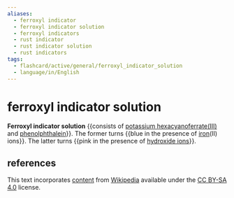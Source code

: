 ```yaml
---
aliases:
  - ferroxyl indicator
  - ferroxyl indicator solution
  - ferroxyl indicators
  - rust indicator
  - rust indicator solution
  - rust indicators
tags:
  - flashcard/active/general/ferroxyl_indicator_solution
  - language/in/English
---
```


# ferroxyl indicator solution

__Ferroxyl indicator solution__ {{consists of [potassium hexacyanoferrate(III)](potassium%20ferricyanide.md) and [phenolphthalein](phenolphthalein.md)}}. The former turns {{blue in the presence of [iron](iron.md)(II) ions}}. The latter turns {{pink in the presence of [hydroxide ions](hydroxide.md)}}. <!--SR:!2024-08-18,89,210!2027-01-27,942,290!2026-12-03,1024,330-->

## references

This text incorporates [content](https://en.wikipedia.org/wiki/ferroxyl_indicator_solution) from [Wikipedia](Wikipedia.md) available under the [CC BY-SA 4.0](https://creativecommons.org/licenses/by-sa/4.0/) license.
